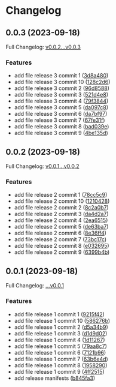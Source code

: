 # Changelog

## 0.0.3 (2023-09-18)

Full Changelog: [v0.0.2...v0.0.3](https://github.com/DefinitelyATestOrg/test-repo-1/compare/v0.0.2...v0.0.3)

### Features

* add file release 3 commit 1 ([3d8a480](https://github.com/DefinitelyATestOrg/test-repo-1/commit/3d8a48096f928ca93eb7aaecda5c7a36ffb249a3))
* add file release 3 commit 10 ([128c2d6](https://github.com/DefinitelyATestOrg/test-repo-1/commit/128c2d62527ae6528034ca37488a7d672f54e41a))
* add file release 3 commit 2 ([96d8588](https://github.com/DefinitelyATestOrg/test-repo-1/commit/96d8588cd3c26320664d551e0ea635455fdfa005))
* add file release 3 commit 3 ([521d4e8](https://github.com/DefinitelyATestOrg/test-repo-1/commit/521d4e860dc6bb4c2d4b9de711e9a2ddc8a7ead7))
* add file release 3 commit 4 ([79f3844](https://github.com/DefinitelyATestOrg/test-repo-1/commit/79f38447cc09b53044f740f61f777e315fa3c57b))
* add file release 3 commit 5 ([da097c8](https://github.com/DefinitelyATestOrg/test-repo-1/commit/da097c8a8af2ba8735b3ca6e10a9ed1795738b74))
* add file release 3 commit 6 ([da7bf97](https://github.com/DefinitelyATestOrg/test-repo-1/commit/da7bf9727a64f2c268ea3aa1c0c423c34a34120e))
* add file release 3 commit 7 ([67fe31f](https://github.com/DefinitelyATestOrg/test-repo-1/commit/67fe31feda742e318747849fcdd273d6ebd2ece9))
* add file release 3 commit 8 ([bad039e](https://github.com/DefinitelyATestOrg/test-repo-1/commit/bad039e8ad556848448ab183c3d9b1d6d29a8d49))
* add file release 3 commit 9 ([4be135d](https://github.com/DefinitelyATestOrg/test-repo-1/commit/4be135d952cb65c7c25720e92f99a7a630607c77))

## 0.0.2 (2023-09-18)

Full Changelog: [v0.0.1...v0.0.2](https://github.com/DefinitelyATestOrg/test-repo-1/compare/v0.0.1...v0.0.2)

### Features

* add file release 2 commit 1 ([78cc5c9](https://github.com/DefinitelyATestOrg/test-repo-1/commit/78cc5c96eb51b730c20a82da07b522b7d27a24be))
* add file release 2 commit 10 ([1210428](https://github.com/DefinitelyATestOrg/test-repo-1/commit/1210428f9a200ab65dee70ba5a26463b588f1f83))
* add file release 2 commit 2 ([8c2a0b7](https://github.com/DefinitelyATestOrg/test-repo-1/commit/8c2a0b756fbede484e8bf4189fabf52af7ad381d))
* add file release 2 commit 3 ([da4d2a7](https://github.com/DefinitelyATestOrg/test-repo-1/commit/da4d2a7aed88ad9617d7f17b1e1543df9446259b))
* add file release 2 commit 4 ([2ea6515](https://github.com/DefinitelyATestOrg/test-repo-1/commit/2ea6515c71f42540cf177fed478c58c055d8d83a))
* add file release 2 commit 5 ([de63ba7](https://github.com/DefinitelyATestOrg/test-repo-1/commit/de63ba7b2dbb23d06af81163d446aa2846a801b1))
* add file release 2 commit 6 ([8e36ff4](https://github.com/DefinitelyATestOrg/test-repo-1/commit/8e36ff473539abfcea64b690722351e2153f409e))
* add file release 2 commit 7 ([73bc17c](https://github.com/DefinitelyATestOrg/test-repo-1/commit/73bc17ce9332a552c15dbce97921bcb7d2030939))
* add file release 2 commit 8 ([e032695](https://github.com/DefinitelyATestOrg/test-repo-1/commit/e0326957871560c00c51b6599456c8c610a0f41c))
* add file release 2 commit 9 ([6399b4b](https://github.com/DefinitelyATestOrg/test-repo-1/commit/6399b4b4e87c5a0a642a5fbedb7ee29ada0af4c0))

## 0.0.1 (2023-09-18)

Full Changelog: [...v0.0.1](https://github.com/DefinitelyATestOrg/test-repo-1/compare/...v0.0.1)

### Features

* add file release 1 commit 1 ([9215f42](https://github.com/DefinitelyATestOrg/test-repo-1/commit/9215f423b065ca18423d48bc4084776fc80f1c93))
* add file release 1 commit 10 ([586276b](https://github.com/DefinitelyATestOrg/test-repo-1/commit/586276b0418a1aa956fa6f907d7d57a97566841a))
* add file release 1 commit 2 ([d5a34b9](https://github.com/DefinitelyATestOrg/test-repo-1/commit/d5a34b9c3c7e8422a0fac7724a9515b5e5dccc73))
* add file release 1 commit 3 ([d1d9d02](https://github.com/DefinitelyATestOrg/test-repo-1/commit/d1d9d02ef613226eb7cb38fccf7047ff855fefc7))
* add file release 1 commit 4 ([1d11267](https://github.com/DefinitelyATestOrg/test-repo-1/commit/1d1126708e45649d5557cd8a17652f802db45bb7))
* add file release 1 commit 5 ([79aa8c7](https://github.com/DefinitelyATestOrg/test-repo-1/commit/79aa8c7e6fd362b1334d0f173cd78fc32eb00693))
* add file release 1 commit 6 ([7121b96](https://github.com/DefinitelyATestOrg/test-repo-1/commit/7121b9606500c928b35a79934c5c3c901c616803))
* add file release 1 commit 7 ([63b6e4d](https://github.com/DefinitelyATestOrg/test-repo-1/commit/63b6e4dd4da86fd27aaacee70320592d221fa1f9))
* add file release 1 commit 8 ([1958290](https://github.com/DefinitelyATestOrg/test-repo-1/commit/1958290b55c0228d216bd4f3a72f34f0f9992221))
* add file release 1 commit 9 ([4ff2515](https://github.com/DefinitelyATestOrg/test-repo-1/commit/4ff25150d95c1368dfa6f4ba2abcd178b483c49d))
* add release manifests ([b845fa3](https://github.com/DefinitelyATestOrg/test-repo-1/commit/b845fa30deb39cd733c659541139ab7485a99c96))
